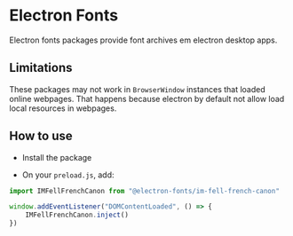 # Electron Fonts

Electron fonts packages provide font archives em electron desktop apps.

## Limitations

These packages may not work in `BrowserWindow` instances that loaded online webpages. That happens because electron by default not allow load local resources in webpages.

## How to use

* Install the package

* On your `preload.js`, add:

```ts
import IMFellFrenchCanon from "@electron-fonts/im-fell-french-canon"

window.addEventListener("DOMContentLoaded", () => {
    IMFellFrenchCanon.inject()
})
```